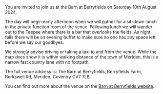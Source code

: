 You are invited to join us at the Barn at Berryfields on Saturday 10th August 2024.

The day will begin early afternoon when we will gather for a sit-down lunch in the private function room of the venue. Following lunch we will wander out to the Teepee where there is a bar that overlooks the fields. As night falls there will be an evening buffet to make sure no one has any space left before we say our goodbyes.

We strongly advise driving or taking a taxi to and from the venue. While the map does show it is within walking distance of the town of Meriden, this is a narrow fast country lane with no footpath.

The full venue address is: The Barn at Berryfields, Berryfields Farm, Berkswell Rd, Meriden, Coventry CV7 7LB.

You can find out more about the venue on the [Barn at Berryfields website](https://www.thebarnatberryfields.co.uk/).
